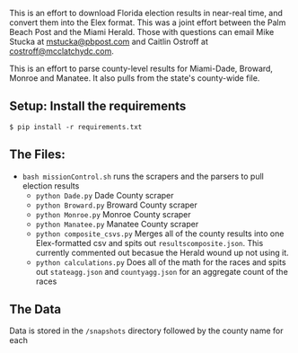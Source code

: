 This is an effort to download Florida election results in near-real time, and convert them into the Elex format. This was a joint effort between the Palm Beach Post and the Miami Herald. Those with questions can email Mike Stucka at mstucka@pbpost.com  and Caitlin Ostroff at costroff@mcclatchydc.com.

This is an effort to parse county-level results for Miami-Dade, Broward, Monroe and Manatee. It also pulls from the state's county-wide file.

## Setup: Install the requirements
`$ pip install -r requirements.txt `

## The Files:
* `bash missionControl.sh` runs the scrapers and the parsers to pull election results
  * `python Dade.py` Dade County scraper
  * `python Broward.py` Broward County scraper
  * `python Monroe.py` Monroe County scraper
  * `python Manatee.py` Manatee County scraper
  * `python composite_csvs.py` Merges all of the county results into one Elex-formatted csv and spits out `resultscomposite.json`. This currently commented out becasue the Herald wound up not using it.
  * `python calculations.py` Does all of the math for the races and spits out `stateagg.json` and `countyagg.json` for an aggregate count of the races

## The Data
Data is stored in the `/snapshots` directory followed by the county name for each
